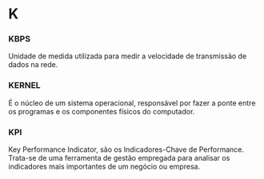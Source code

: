 # K

### KBPS

Unidade de medida utilizada para medir a velocidade de transmissão de dados na rede.

### KERNEL

É o núcleo de um sistema operacional, responsável por fazer a ponte entre os programas e os componentes físicos do computador.

### KPI

Key Performance Indicator, são os Indicadores-Chave de Performance. Trata-se de uma ferramenta de gestão empregada para analisar os indicadores mais importantes de um negócio ou empresa.
